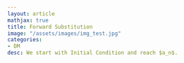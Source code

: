 ```yaml
---
layout: article
mathjax: true
title: Forward Substitution
image: "/assets/images/img_test.jpg"
categories:
- DM
desc: We start with Initial Condition and reach $a_n$.
































































































































































































































































































































































 
imagealt: 
---
```


We start with [Initial Condition]({% post_url 2020-06-24-initial-condition %}) and reach $a_n$.

































































































































































































































































































































































